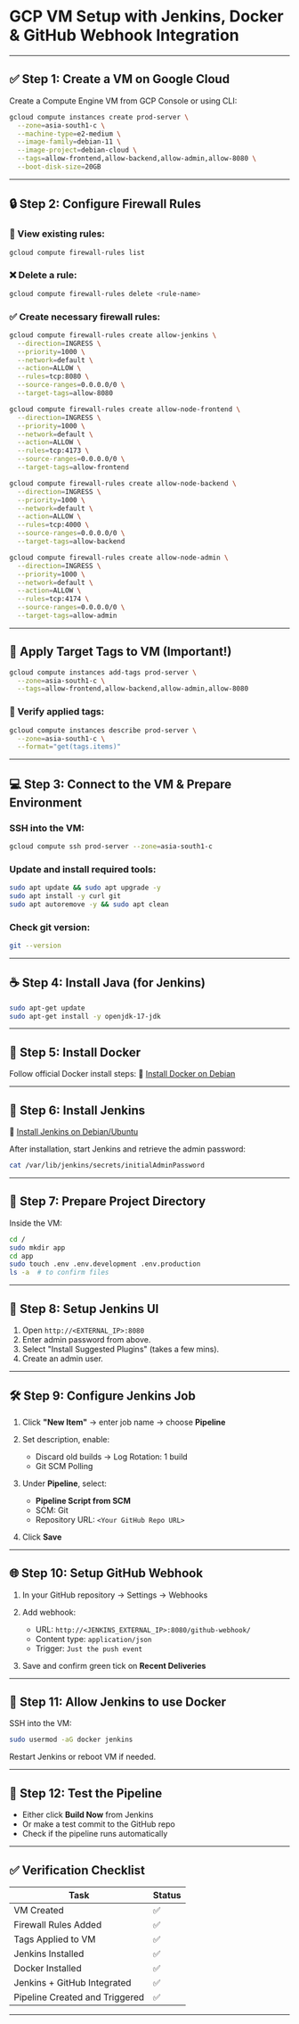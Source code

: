 # GCP VM Setup with Jenkins, Docker & GitHub Webhook Integration

---

## ✅ Step 1: Create a VM on Google Cloud

Create a Compute Engine VM from GCP Console or using CLI:

```bash
gcloud compute instances create prod-server \
  --zone=asia-south1-c \
  --machine-type=e2-medium \
  --image-family=debian-11 \
  --image-project=debian-cloud \
  --tags=allow-frontend,allow-backend,allow-admin,allow-8080 \
  --boot-disk-size=20GB
```

---

## 🔒 Step 2: Configure Firewall Rules

### 📜 View existing rules:

```bash
gcloud compute firewall-rules list
```

### ❌ Delete a rule:

```bash
gcloud compute firewall-rules delete <rule-name>
```

### ✅ Create necessary firewall rules:

```bash
gcloud compute firewall-rules create allow-jenkins \
  --direction=INGRESS \
  --priority=1000 \
  --network=default \
  --action=ALLOW \
  --rules=tcp:8080 \
  --source-ranges=0.0.0.0/0 \
  --target-tags=allow-8080

gcloud compute firewall-rules create allow-node-frontend \
  --direction=INGRESS \
  --priority=1000 \
  --network=default \
  --action=ALLOW \
  --rules=tcp:4173 \
  --source-ranges=0.0.0.0/0 \
  --target-tags=allow-frontend

gcloud compute firewall-rules create allow-node-backend \
  --direction=INGRESS \
  --priority=1000 \
  --network=default \
  --action=ALLOW \
  --rules=tcp:4000 \
  --source-ranges=0.0.0.0/0 \
  --target-tags=allow-backend

gcloud compute firewall-rules create allow-node-admin \
  --direction=INGRESS \
  --priority=1000 \
  --network=default \
  --action=ALLOW \
  --rules=tcp:4174 \
  --source-ranges=0.0.0.0/0 \
  --target-tags=allow-admin
```

---

## 🔁 Apply Target Tags to VM (Important!)

```bash
gcloud compute instances add-tags prod-server \
  --zone=asia-south1-c \
  --tags=allow-frontend,allow-backend,allow-admin,allow-8080
```

### 🧾 Verify applied tags:

```bash
gcloud compute instances describe prod-server \
  --zone=asia-south1-c \
  --format="get(tags.items)"
```

---

## 💻 Step 3: Connect to the VM & Prepare Environment

### SSH into the VM:

```bash
gcloud compute ssh prod-server --zone=asia-south1-c
```

### Update and install required tools:

```bash
sudo apt update && sudo apt upgrade -y
sudo apt install -y curl git
sudo apt autoremove -y && sudo apt clean
```

### Check git version:

```bash
git --version
```

---

## ☕ Step 4: Install Java (for Jenkins)

```bash
sudo apt-get update
sudo apt-get install -y openjdk-17-jdk
```

---

## 🐳 Step 5: Install Docker

Follow official Docker install steps:
📌 [Install Docker on Debian](https://docs.docker.com/engine/install/debian/)

---

## 🔧 Step 6: Install Jenkins

📌 [Install Jenkins on Debian/Ubuntu](https://www.jenkins.io/doc/book/installing/linux/#debianubuntu)

After installation, start Jenkins and retrieve the admin password:

```bash
cat /var/lib/jenkins/secrets/initialAdminPassword
```

---

## 📁 Step 7: Prepare Project Directory

Inside the VM:

```bash
cd /
sudo mkdir app
cd app
sudo touch .env .env.development .env.production
ls -a  # to confirm files
```

---

## 🔌 Step 8: Setup Jenkins UI

1. Open `http://<EXTERNAL_IP>:8080`
2. Enter admin password from above.
3. Select "Install Suggested Plugins" (takes a few mins).
4. Create an admin user.

---

## 🛠️ Step 9: Configure Jenkins Job

1. Click **"New Item"** → enter job name → choose **Pipeline**
2. Set description, enable:

   - Discard old builds → Log Rotation: 1 build
   - Git SCM Polling

3. Under **Pipeline**, select:

   - **Pipeline Script from SCM**
   - SCM: Git
   - Repository URL: `<Your GitHub Repo URL>`

4. Click **Save**

---

## 🌐 Step 10: Setup GitHub Webhook

1. In your GitHub repository → Settings → Webhooks

2. Add webhook:

   - URL: `http://<JENKINS_EXTERNAL_IP>:8080/github-webhook/`
   - Content type: `application/json`
   - Trigger: `Just the push event`

3. Save and confirm green tick on **Recent Deliveries**

---

## 🔑 Step 11: Allow Jenkins to use Docker

SSH into the VM:

```bash
sudo usermod -aG docker jenkins
```

Restart Jenkins or reboot VM if needed.

---

## 🚀 Step 12: Test the Pipeline

- Either click **Build Now** from Jenkins
- Or make a test commit to the GitHub repo
- Check if the pipeline runs automatically

---

## ✅ Verification Checklist

| Task                           | Status |
| ------------------------------ | ------ |
| VM Created                     | ✅     |
| Firewall Rules Added           | ✅     |
| Tags Applied to VM             | ✅     |
| Jenkins Installed              | ✅     |
| Docker Installed               | ✅     |
| Jenkins + GitHub Integrated    | ✅     |
| Pipeline Created and Triggered | ✅     |

---
